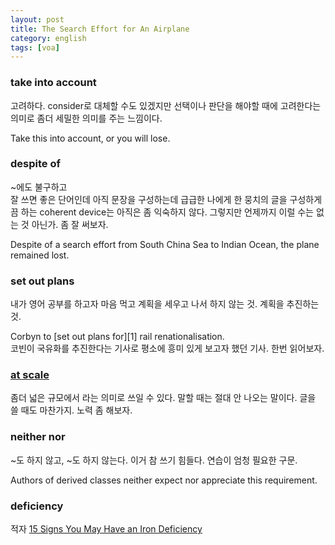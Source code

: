 ```yaml
---
layout: post
title: The Search Effort for An Airplane
category: english
tags: [voa]
---
```


### take into account
고려하다. consider로 대체할 수도 있겠지만 선택이나 판단을 해야할 때에 고려한다는 의미로 좀더 세밀한 의미를 주는 느낌이다.
<div class="sample-sentence">
Take this into account, or you will lose.
</div>

### despite of
~에도 불구하고<br/>
잘 쓰면 좋은 단어인데 아직 문장을 구성하는데 급급한 나에게 한 뭉치의 글을 구성하게끔 하는 coherent device는 아직은 좀 익숙하지 않다. 그렇지만 언제까지 이럴 수는 없는 것 아닌가. 좀 잘 써보자.
<div class="sample-sentence">
Despite of a search effort from South China Sea to Indian Ocean, the plane remained lost.
</div>

### set out plans
내가 영어 공부를 하고자 마음 먹고 계획을 세우고 나서 하지 않는 것. 계획을 추진하는 것.
<div class="sample-sentence">
Corbyn to [set out plans for][1] rail renationalisation.
</div>
코빈이 국유화를 추진한다는 기사로 평소에 흥미 있게 보고자 했던 기사. 한번 읽어보자.

### [at scale][2]
좀더 넓은 규모에서 라는 의미로 쓰일 수 있다. 말할 때는 절대 안 나오는 말이다. 글을 쓸 때도 마찬가지. 노력 좀 해보자.


### neither nor
~도 하지 않고, ~도 하지 않는다. 이거 참 쓰기 힘들다. 연습이 엄청 필요한 구문.
<div class="sample-sentence">
Authors of derived classes neither expect nor appreciate this requirement.
</div>

### deficiency
적자
[15 Signs You May Have an Iron Deficiency][3]

[1]: http://www.cityam.com/224749/corbyn-set-out-plans-rail-renationalisation
[2]: http://english.stackexchange.com/questions/116601/at-scale-definition
[3]: http://www.health.com/health/gallery/0,,20798655,00.html
